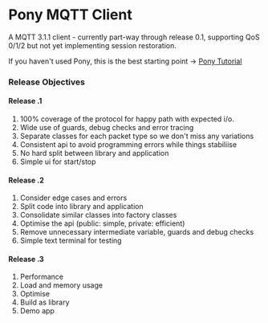 # Pony MQTT Client #

A MQTT 3.1.1 client - currently part-way through release 0.1, supporting QoS 0/1/2 but
 not yet implementing session restoration. 

If you haven't used Pony, this is the best starting point -> [Pony Tutorial](https://tutorial.ponylang.io/index.html)


### Release Objectives ###
#### Release .1 ####
1. 100% coverage of the protocol for happy path with expected i/o.
2. Wide use of guards, debug checks and error tracing
3. Separate classes for each packet type so we don't miss any variations 
4. Consistent api to avoid programming errors while things stabiliise 
5. No hard split between library and application
6. Simple ui for start/stop

#### Release .2 ####
1. Consider edge cases and errors
2. Split code into library and application
3. Consolidate similar classes into factory classes
4. Optimise the api (public: simple, private: efficient)  
5. Remove unnecessary intermediate variable, guards and debug checks
6. Simple text terminal for testing

#### Release .3 ####
1. Performance 
2. Load and memory usage
3. Optimise
4. Build as library
5. Demo app
